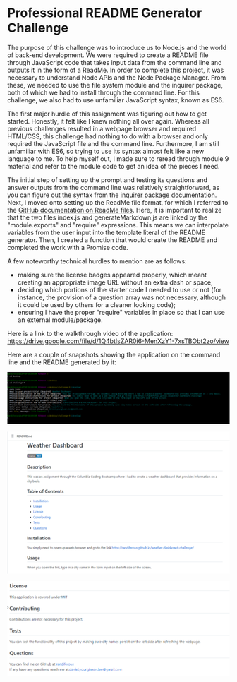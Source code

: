 # Professional README Generator Challenge
The purpose of this challenge was to introduce us to Node.js and the world of back-end development. We were required to create a README file through JavaScript code that takes input data from the command line and outputs it in the form of a ReadMe. In order to complete this project, it was necessary to understand Node APIs and the Node Package Manager. From these, we needed to use the file system module and the inquirer package, both of which we had to install through the command line. For this challenge, we also had to use unfamiliar JavaScript syntax, known as ES6.

The first major hurdle of this assignment was figuring out how to get started. Honestly, it felt like I knew nothing all over again. Whereas all previous challenges resulted in a webpage browser and required HTML/CSS, this challenge had nothing to do with a browser and only required the JavaScript file and the command line. Furthermore, I am still unfamiliar with ES6, so trying to use its syntax almost felt like a new language to me. To help myself out, I made sure to reread through module 9 material and refer to the module code to get an idea of the pieces I need.

The initial step of setting up the prompt and testing its questions and answer outputs from the command line was relatively straightforward, as you can figure out the syntax from the [inquirer package documentation](https://github.com/SBoudrias/Inquirer.js#readme). Next, I moved onto setting up the ReadMe file format, for which I referred to the [GitHub documentation on ReadMe files](https://docs.github.com/en/get-started/writing-on-github/getting-started-with-writing-and-formatting-on-github/basic-writing-and-formatting-syntax). Here, it is important to realize that the two files index.js and generateMarkdown.js are linked by the "module.exports" and "require" expressions. This means we can interpolate variables from the user input into the template literal of the README generator. Then, I created a function that would create the README and completed the work with a Promise code.

A few noteworthy technical hurdles to mention are as follows:
- making sure the license badges appeared properly, which meant creating an appropriate image URL without an extra dash or space;
- deciding which portions of the starter code I needed to use or not (for instance, the provision of a question array was not necessary, although it could be used by others for a cleaner looking code);
- ensuring I have the proper "require" variables in place so that I can use an external module/package.

Here is a link to the walkthrough video of the application: https://drive.google.com/file/d/1Q4btIsZAR0i6-MenXzY1-7xsTBObt2zo/view

Here are a couple of snapshots showing the application on the command line and the README generated by it:


![alt text](./img/command%20line.PNG)


![alt text](./img/readme%20part%201.PNG)


![alt text](./img/readme%20part%202.PNG)